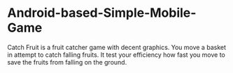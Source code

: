 # Android-based-Simple-Mobile-Game
Catch Fruit is a fruit catcher game with decent graphics. You move a basket in attempt to catch falling fruits. It test your efficiency how fast you move to save the fruits from falling on the ground.
